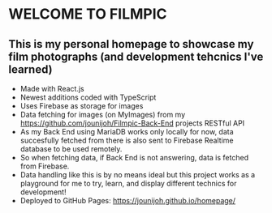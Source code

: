 # WELCOME TO FILMPIC
## This is my personal homepage to showcase my film photographs (and development tehcnics I've learned)
- Made with React.js 
- Newest additions coded with TypeScript
- Uses Firebase as storage for images 
- Data fetching for images (on MyImages) from my https://github.com/jounijoh/Filmpic-Back-End projects RESTful API
- As my Back End using MariaDB works only locally for now, data succesfully fetched from there is also sent to Firebase Realtime database to be used remotely.
- So when fetching data, if Back End is not answering, data is fetched from Firebase.
- Data handling like this is by no means ideal but this project works as a playground for me to try, learn, and display different technics for development! 
- Deployed to  GitHub Pages: https://jounijoh.github.io/homepage/
